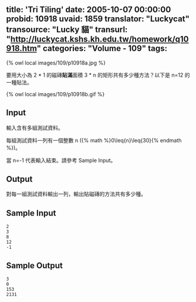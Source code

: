 title: 'Tri Tiling'
date: 2005-10-07 00:00:00
probid: 10918
uvaid: 1859
translator: "Luckycat"
transource: "Lucky 貓"
transurl: "http://luckycat.kshs.kh.edu.tw/homework/q10918.htm"
categories: "Volume - 109"
tags:
---

{% owl local images/109/p10918a.jpg %}

要用大小為 2 \* 1 的磁磚**貼滿**面積 3 \* n 的矩形共有多少種方法？以下是 n=12 的一種貼法。

{% owl local images/109/p10918b.gif %}

## Input ##

輸入含有多組測試資料。

每組測試資料一列有一個整數 n ({% math %}0\leq{n}\leq{30}{% endmath %})。

當 n=-1 代表輸入結束。請參考 Sample Input。

## Output ##

對每一組測試資料輸出一列，輸出貼磁磚的方法共有多少種。

## Sample Input ##

	2
	3
	8
	12
	-1

## Sample Output ##

	3
	0
	153
	2131